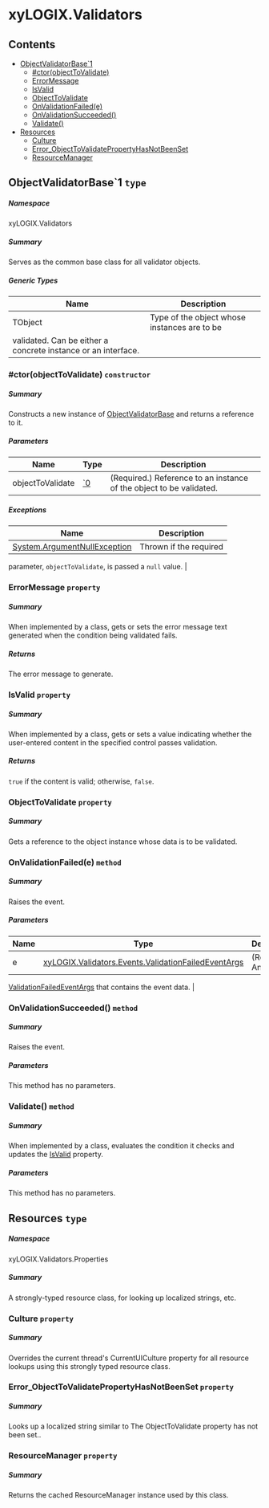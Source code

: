 <a name='assembly'></a>
# xyLOGIX.Validators

## Contents

- [ObjectValidatorBase\`1](#T-xyLOGIX-Validators-ObjectValidatorBase`1 'xyLOGIX.Validators.ObjectValidatorBase`1')
  - [#ctor(objectToValidate)](#M-xyLOGIX-Validators-ObjectValidatorBase`1-#ctor-`0- 'xyLOGIX.Validators.ObjectValidatorBase`1.#ctor(`0)')
  - [ErrorMessage](#P-xyLOGIX-Validators-ObjectValidatorBase`1-ErrorMessage 'xyLOGIX.Validators.ObjectValidatorBase`1.ErrorMessage')
  - [IsValid](#P-xyLOGIX-Validators-ObjectValidatorBase`1-IsValid 'xyLOGIX.Validators.ObjectValidatorBase`1.IsValid')
  - [ObjectToValidate](#P-xyLOGIX-Validators-ObjectValidatorBase`1-ObjectToValidate 'xyLOGIX.Validators.ObjectValidatorBase`1.ObjectToValidate')
  - [OnValidationFailed(e)](#M-xyLOGIX-Validators-ObjectValidatorBase`1-OnValidationFailed-xyLOGIX-Validators-Events-ValidationFailedEventArgs- 'xyLOGIX.Validators.ObjectValidatorBase`1.OnValidationFailed(xyLOGIX.Validators.Events.ValidationFailedEventArgs)')
  - [OnValidationSucceeded()](#M-xyLOGIX-Validators-ObjectValidatorBase`1-OnValidationSucceeded 'xyLOGIX.Validators.ObjectValidatorBase`1.OnValidationSucceeded')
  - [Validate()](#M-xyLOGIX-Validators-ObjectValidatorBase`1-Validate 'xyLOGIX.Validators.ObjectValidatorBase`1.Validate')
- [Resources](#T-xyLOGIX-Validators-Properties-Resources 'xyLOGIX.Validators.Properties.Resources')
  - [Culture](#P-xyLOGIX-Validators-Properties-Resources-Culture 'xyLOGIX.Validators.Properties.Resources.Culture')
  - [Error_ObjectToValidatePropertyHasNotBeenSet](#P-xyLOGIX-Validators-Properties-Resources-Error_ObjectToValidatePropertyHasNotBeenSet 'xyLOGIX.Validators.Properties.Resources.Error_ObjectToValidatePropertyHasNotBeenSet')
  - [ResourceManager](#P-xyLOGIX-Validators-Properties-Resources-ResourceManager 'xyLOGIX.Validators.Properties.Resources.ResourceManager')

<a name='T-xyLOGIX-Validators-ObjectValidatorBase`1'></a>
## ObjectValidatorBase\`1 `type`

##### Namespace

xyLOGIX.Validators

##### Summary

Serves as the common base class for all validator objects.

##### Generic Types

| Name | Description |
| ---- | ----------- |
| TObject | Type of the object whose instances are to be
validated.  Can be either a concrete instance or an interface. |

<a name='M-xyLOGIX-Validators-ObjectValidatorBase`1-#ctor-`0-'></a>
### #ctor(objectToValidate) `constructor`

##### Summary

Constructs a new instance of
[ObjectValidatorBase](#T-xyLOGIX-Validators-ObjectValidatorBase 'xyLOGIX.Validators.ObjectValidatorBase')
and returns a reference to it.

##### Parameters

| Name | Type | Description |
| ---- | ---- | ----------- |
| objectToValidate | [\`0](#T-`0 '`0') | (Required.) Reference to an instance of the object to be validated. |

##### Exceptions

| Name | Description |
| ---- | ----------- |
| [System.ArgumentNullException](http://msdn.microsoft.com/query/dev14.query?appId=Dev14IDEF1&l=EN-US&k=k:System.ArgumentNullException 'System.ArgumentNullException') | Thrown if the required
parameter, `objectToValidate`, is passed a
`null` value. |

<a name='P-xyLOGIX-Validators-ObjectValidatorBase`1-ErrorMessage'></a>
### ErrorMessage `property`

##### Summary

When implemented by a class, gets or sets the error message text
generated when the condition being validated fails.

##### Returns

The error message to generate.

<a name='P-xyLOGIX-Validators-ObjectValidatorBase`1-IsValid'></a>
### IsValid `property`

##### Summary

When implemented by a class, gets or sets a value indicating whether
the user-entered content in the specified control passes validation.

##### Returns

`true` if the content is valid; otherwise,
`false`.

<a name='P-xyLOGIX-Validators-ObjectValidatorBase`1-ObjectToValidate'></a>
### ObjectToValidate `property`

##### Summary

Gets a reference to the object instance whose data is to be validated.

<a name='M-xyLOGIX-Validators-ObjectValidatorBase`1-OnValidationFailed-xyLOGIX-Validators-Events-ValidationFailedEventArgs-'></a>
### OnValidationFailed(e) `method`

##### Summary

Raises the
[](#E-xyLOGIX-Validators-ObjectValidatorBase-ValidationFailed 'xyLOGIX.Validators.ObjectValidatorBase.ValidationFailed') event.

##### Parameters

| Name | Type | Description |
| ---- | ---- | ----------- |
| e | [xyLOGIX.Validators.Events.ValidationFailedEventArgs](#T-xyLOGIX-Validators-Events-ValidationFailedEventArgs 'xyLOGIX.Validators.Events.ValidationFailedEventArgs') | (Required.) An
[ValidationFailedEventArgs](#T-xyLOGIX-Validators-Events-ValidationFailedEventArgs 'xyLOGIX.Validators.Events.ValidationFailedEventArgs') that
contains the event data. |

<a name='M-xyLOGIX-Validators-ObjectValidatorBase`1-OnValidationSucceeded'></a>
### OnValidationSucceeded() `method`

##### Summary

Raises the
[](#E-xyLOGIX-Validators-ObjectValidatorBase-ValidationSucceeded 'xyLOGIX.Validators.ObjectValidatorBase.ValidationSucceeded')
event.

##### Parameters

This method has no parameters.

<a name='M-xyLOGIX-Validators-ObjectValidatorBase`1-Validate'></a>
### Validate() `method`

##### Summary

When implemented by a class, evaluates the condition it checks and
updates the
[IsValid](#P-xyLOGIX-Validators-Interfaces-IObjectValidator-IsValid 'xyLOGIX.Validators.Interfaces.IObjectValidator.IsValid')
property.

##### Parameters

This method has no parameters.

<a name='T-xyLOGIX-Validators-Properties-Resources'></a>
## Resources `type`

##### Namespace

xyLOGIX.Validators.Properties

##### Summary

A strongly-typed resource class, for looking up localized strings, etc.

<a name='P-xyLOGIX-Validators-Properties-Resources-Culture'></a>
### Culture `property`

##### Summary

Overrides the current thread's CurrentUICulture property for all
  resource lookups using this strongly typed resource class.

<a name='P-xyLOGIX-Validators-Properties-Resources-Error_ObjectToValidatePropertyHasNotBeenSet'></a>
### Error_ObjectToValidatePropertyHasNotBeenSet `property`

##### Summary

Looks up a localized string similar to The ObjectToValidate property has not been set..

<a name='P-xyLOGIX-Validators-Properties-Resources-ResourceManager'></a>
### ResourceManager `property`

##### Summary

Returns the cached ResourceManager instance used by this class.
